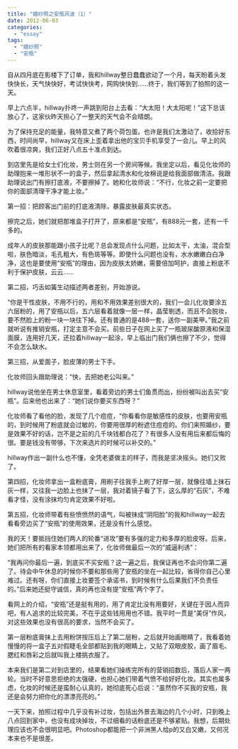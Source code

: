 ```yaml
---
title: "婚纱照之安瓶风波（1）"
date: 2012-06-03
categories: 
  - "essay"
tags: 
  - "婚纱照"
  - "安瓶"
---
```


自从四月底在影楼下了订单，我和hillway整日蠢蠢欲动了一个月，每天盼着头发快快长，天气快快好，考试快快考，网购快快到……终于，我们等到了拍照的这一天。

早上六点半，hillway扑咚一声跳到阳台上去看：“大太阳！大太阳呢！”这下总该放心了，这家伙昨天担心了一整天的天气会不会晴朗。

为了保持充足的能量，我特意又煮了两个荷包蛋。也许是我们太激动了，收拾好东西，时间尚早，hillway又在床上歪着拿出他的宝贝手机享受了一会儿。早上的风吹着很凉爽，我们正好八点五十准点到达。

到店里先是给女士们化妆，男士则在另一个房间等候。我坐定以后，看见化妆师的助理抱来一堆形状不一的盒子，然后拿起清水和化妆棉说是给我面部做清洁。我跟助理说出门有擦打底液，不要擦掉了。她和化妆师说：“不行，化妆之前一定要把你的面部清理干净才能上妆。”

第一招：把顾客出门前的打底液清除，暴露皮肤最真实状态。

擦完之后，她们就把那堆盒子打开了，原来都是“安瓶”，有888元一套，还有一千多的。

成年人的皮肤那能跟小孩子比呢？总会发现点什么问题，比如太干，太油，混合型啦，肤色暗淡，毛孔粗大，有色斑等等。即使什么问题也没有，水水嫩嫩白白净净，这也是要使用“安瓶”的理由，因为皮肤太娇嫩，需要倍加呵护，直接上粉底不利于保护皮肤，云云……

第二招，巧舌如簧生动描述两者差别，开始游说。

“你是干性皮肤，不用不行的，用和不用效果差别很大的，我们一会儿化妆要涂五六层粉的，用了安瓶以后，五六层看着就像一层一样，晶莹剔透，而且不会脱妆，要不然脸上的粉一块一块往下掉。还有普通的是488一套，送你一副美甲。”我之前就听说有推销安瓶，打定主意不会买。前些日子在网上买了一瓶玻尿酸原液和保湿面膜，连用好几天，还拉着hillway一起涂，早上临出门我们俩也擦了不少，觉得不会怎么缺水。

第三招，从爱面子，脸皮薄的男士下手。

化妆师回头跟助理说：“快，去把她老公叫来。”

hillway说他坐在男士休息室里，看着旁边的男士们鱼贯而出，纷纷被叫出去买“安瓶”。后来他也出来了：“她们说你要买东西呀？”

化妆师看了看他的脸，发现了几个痘痘，“你看看你是敏感性的皮肤，也要用安瓶的，到时候用了粉底就会过敏的，你要用很厚的粉遮住痘痘的。你们来照婚纱，要是效果不好的话，岂不是之前的几千块钱都白花了？有很多人没有用后来都后悔的很。要是钱没有带够，下次来选片的时候可以补交的。”

hillway作出一副什么也不懂，全凭老婆做主的样子，而我是坚决摇头。她们又败了。

第四招，化妆师拿出一盒粉底膏，用刷子往我手上刷了好厚一层，就像往墙上抹石灰一样，又往我一边脸上也抹了一层，我对着镜子看了下，这么厚的“石灰”，不难看才怪，没有涂抹均匀肯定效果不好啦。

第五招，化妆师带着有些愤愤然的语气，叫被抹成“阴阳脸”的我和hillway一起去看看旁边买了“安瓶”的使用效果，还是没有什么感觉。

我的天！要抵挡住她们两人的轮番“进攻”要有多强的定力和多厚的脸皮呀。后来，她们把所有的看家本领都用出来了，化妆师做最后一次的“威逼利诱”：

“我再问你最后一遍，到底买不买安瓶？这一遍之后，我保证再也不会问你第二遍了。待会中午休息的时候你不要和那些用了安瓶的坐在一起比较，省得你自己心里难过。还有呀，你们直接上妆要签个承诺书，到时候有什么后果我们不负责任的。”后来她还挺守诚信，真的再也没有提“安瓶”两个字了。

看网上的介绍，“安瓶”还是挺有用的，用了肯定比没有用要好，关键在于因人而异吧，有人追求的比较完美，不在乎这些钱用用也不错。我平时一贯是“美伢”作风，对这些效果也没有很高的要求，当然不会买了。

第一层粉底膏抹上去用粉饼按压后上了第二层粉，之后就开始画眼睛了，我看着她慢慢的将一盒子五对假睫毛全部都贴到我的眼睛上，又贴了双眼皮胶，画了眉毛、腮红和唇彩之后就叫我上楼挑衣服了。

本来我们是第二对到店里的，结果看她们操练完所有的营销招数后，落后人家一两轮。当时不好意思拒绝的太强硬，也担心她们带着气愤不给好好化妆。其实也属多虑，化妆的时候还是蛮耐心认真的，她彻底死心后说：“虽然你不买我的安瓶，我还是会努力把你化的漂漂亮亮的。”

一天下来，拍照过程中几乎没有补过妆，包括出外景去海边的几个小时，只到晚上八点回到家中，也没有成块掉妆，不过细看的话粉底还是不够紧贴。我想，后期处理应该也不会很明显吧。Photoshop都能把一个非洲黑人给p的又白又嫩，又何况本来也不是很差。
